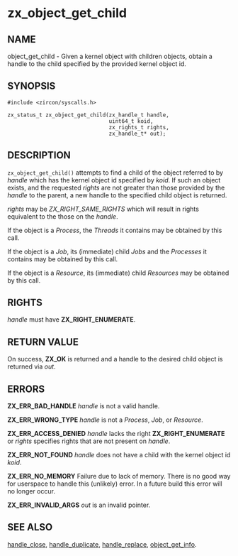 # zx_object_get_child

## NAME

<!-- Updated by update-docs-from-abigen, do not edit. -->

object_get_child - Given a kernel object with children objects, obtain a handle to the child specified by the provided kernel object id.

## SYNOPSIS

<!-- Updated by update-docs-from-abigen, do not edit. -->

```
#include <zircon/syscalls.h>

zx_status_t zx_object_get_child(zx_handle_t handle,
                                uint64_t koid,
                                zx_rights_t rights,
                                zx_handle_t* out);
```

## DESCRIPTION

`zx_object_get_child()` attempts to find a child of the object referred to
by *handle* which has the kernel object id specified by *koid*.  If such an
object exists, and the requested *rights* are not greater than those provided
by the *handle* to the parent, a new handle to the specified child object is
returned.

*rights* may be *ZX_RIGHT_SAME_RIGHTS* which will result in rights equivalent
to the those on the *handle*.

If the object is a *Process*, the *Threads* it contains may be obtained by
this call.

If the object is a *Job*, its (immediate) child *Jobs* and the *Processes*
it contains may be obtained by this call.

If the object is a *Resource*, its (immediate) child *Resources* may be
obtained by this call.


## RIGHTS

<!-- Updated by update-docs-from-abigen, do not edit. -->

*handle* must have **ZX_RIGHT_ENUMERATE**.

## RETURN VALUE

On success, **ZX_OK** is returned and a handle to the desired child object is returned via *out*.


## ERRORS

**ZX_ERR_BAD_HANDLE**  *handle* is not a valid handle.

**ZX_ERR_WRONG_TYPE**  *handle* is not a *Process*, *Job*, or *Resource*.

**ZX_ERR_ACCESS_DENIED**   *handle* lacks the right **ZX_RIGHT_ENUMERATE** or *rights* specifies
rights that are not present on *handle*.

**ZX_ERR_NOT_FOUND**  *handle* does not have a child with the kernel object id *koid*.

**ZX_ERR_NO_MEMORY**  Failure due to lack of memory.
There is no good way for userspace to handle this (unlikely) error.
In a future build this error will no longer occur.

**ZX_ERR_INVALID_ARGS**  *out* is an invalid pointer.


## SEE ALSO

[handle_close](handle_close.md),
[handle_duplicate](handle_duplicate.md),
[handle_replace](handle_replace.md),
[object_get_info](object_get_info.md).
